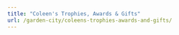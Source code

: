 ```yaml
---
title: "Coleen's Trophies, Awards & Gifts"
url: /garden-city/coleens-trophies-awards-and-gifts/
---
```

